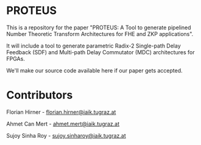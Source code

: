 # PROTEUS

This is a repository for the paper "PROTEUS: A Tool to generate pipelined Number Theoretic Transform Architectures for FHE and ZKP applications". 

It will include a tool to generate parametric Radix-2 Single-path Delay Feedback (SDF) and Multi-path Delay Commutator (MDC) architectures for FPGAs.

We'll make our source code available here if our paper gets accepted.

# Contributors

Florian Hirner - florian.hirner@iaik.tugraz.at

Ahmet Can Mert - ahmet.mert@iaik.tugraz.at

Sujoy Sinha Roy - sujoy.sinharoy@iaik.tugraz.at
